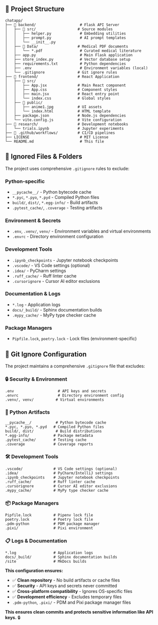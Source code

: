 ## 📁 **Project Structure**

```
chatapp/
├── 📁 backend/                    # Flask API Server
│   ├── 📁 src/                   # Source modules
│   │   ├── helper.py             # Embedding utilities
│   │   ├── prompt.py             # AI prompt templates
│   │   └── __init__.py
│   ├── 📁 Data/                  # Medical PDF documents
│   │   └── *.pdf                 # Curated medical literature
│   ├── app.py                    # Main Flask application
│   ├── store_index.py            # Vector database setup
│   ├── requirements.txt          # Python dependencies
│   ├── .env                      # Environment variables (local)
│   └── .gitignore               # Git ignore rules
├── 📁 frontend/                  # React Application
│   ├── 📁 src/
│   │   ├── App.jsx              # Main React component
│   │   ├── App.css              # Component styles
│   │   ├── main.jsx             # React entry point
│   │   └── index.css            # Global styles
│   ├── 📁 public/
│   │   ├── anime1.jpg           # UI assets
│   │   └── index.html           # HTML template
│   ├── package.json             # Node.js dependencies
│   └── vite.config.js           # Vite configuration
├── 📁 research/                  # Development notebooks
│   └── trials.ipynb             # Jupyter experiments
├── 📁 .github/workflows/         # CI/CD pipelines
├── LICENSE                       # MIT License
└── README.md                     # This file
```

## 🚫 **Ignored Files & Folders**

The project uses comprehensive `.gitignore` rules to exclude:

### **Python-specific**
- `__pycache__/` - Python bytecode cache
- `*.pyc`, `*.pyo`, `*.pyd` - Compiled Python files
- `build/`, `dist/`, `*.egg-info/` - Build artifacts
- `.pytest_cache/`, `.coverage` - Testing artifacts

### **Environment & Secrets**
- `.env`, `.venv/`, `venv/` - Environment variables and virtual environments
- `.envrc` - Directory environment configuration

### **Development Tools**
- `.ipynb_checkpoints` - Jupyter notebook checkpoints
- `.vscode/` - VS Code settings (optional)
- `.idea/` - PyCharm settings
- `.ruff_cache/` - Ruff linter cache
- `.cursorignore` - Cursor AI editor exclusions

### **Documentation & Logs**
- `*.log` - Application logs
- `docs/_build/` - Sphinx documentation builds
- `.mypy_cache/` - MyPy type checker cache

### **Package Managers**
- `Pipfile.lock`, `poetry.lock` - Lock files (environment-specific)

## 🚫 **Git Ignore Configuration**

The project maintains a comprehensive `.gitignore` file that excludes:

### **🔒 Security & Environment**
```
.env                    # API keys and secrets
.envrc                  # Directory environment config
.venv/, venv/          # Virtual environments
```

### **🐍 Python Artifacts**
```
__pycache__/           # Python bytecode cache
*.pyc, *.pyo, *.pyd   # Compiled Python files  
build/, dist/          # Build distributions
*.egg-info/           # Package metadata
.pytest_cache/        # Testing cache
.coverage             # Coverage reports
```

### **🛠️ Development Tools**
```
.vscode/              # VS Code settings (optional)
.idea/                # PyCharm/IntelliJ settings
.ipynb_checkpoints    # Jupyter notebook checkpoints
.ruff_cache/          # Ruff linter cache
.cursorignore         # Cursor AI editor exclusions
.mypy_cache/          # MyPy type checker cache
```

### **📦 Package Managers**
```
Pipfile.lock          # Pipenv lock file
poetry.lock           # Poetry lock file
.pdm-python           # PDM package manager
.pixi/                # Pixi environment
```

### **📋 Logs & Documentation**
```
*.log                 # Application logs
docs/_build/          # Sphinx documentation builds
/site                 # MkDocs builds
```

**This configuration ensures:**
- ✅ **Clean repository** - No build artifacts or cache files
- ✅ **Security** - API keys and secrets never committed
- ✅ **Cross-platform compatibility** - Ignores OS-specific files
- ✅ **Development efficiency** - Excludes temporary files
- `.pdm-python`, `.pixi/` - PDM and Pixi package manager files

**This ensures clean commits and protects sensitive information like API keys.** 🔒
